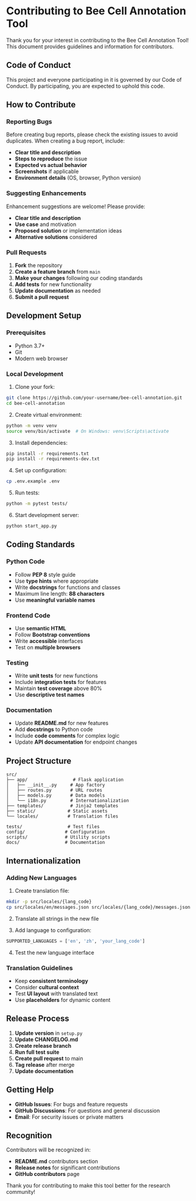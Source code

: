 # Contributing to Bee Cell Annotation Tool

Thank you for your interest in contributing to the Bee Cell Annotation Tool! This document provides guidelines and information for contributors.

## Code of Conduct

This project and everyone participating in it is governed by our Code of Conduct. By participating, you are expected to uphold this code.

## How to Contribute

### Reporting Bugs

Before creating bug reports, please check the existing issues to avoid duplicates. When creating a bug report, include:

- **Clear title and description**
- **Steps to reproduce** the issue
- **Expected vs actual behavior**
- **Screenshots** if applicable
- **Environment details** (OS, browser, Python version)

### Suggesting Enhancements

Enhancement suggestions are welcome! Please provide:

- **Clear title and description**
- **Use case** and motivation
- **Proposed solution** or implementation ideas
- **Alternative solutions** considered

### Pull Requests

1. **Fork** the repository
2. **Create a feature branch** from `main`
3. **Make your changes** following our coding standards
4. **Add tests** for new functionality
5. **Update documentation** as needed
6. **Submit a pull request**

## Development Setup

### Prerequisites

- Python 3.7+
- Git
- Modern web browser

### Local Development

1. Clone your fork:
```bash
git clone https://github.com/your-username/bee-cell-annotation.git
cd bee-cell-annotation
```

2. Create virtual environment:
```bash
python -m venv venv
source venv/bin/activate  # On Windows: venv\Scripts\activate
```

3. Install dependencies:
```bash
pip install -r requirements.txt
pip install -r requirements-dev.txt
```

4. Set up configuration:
```bash
cp .env.example .env
```

5. Run tests:
```bash
python -m pytest tests/
```

6. Start development server:
```bash
python start_app.py
```

## Coding Standards

### Python Code

- Follow **PEP 8** style guide
- Use **type hints** where appropriate
- Write **docstrings** for functions and classes
- Maximum line length: **88 characters**
- Use **meaningful variable names**

### Frontend Code

- Use **semantic HTML**
- Follow **Bootstrap conventions**
- Write **accessible** interfaces
- Test on **multiple browsers**

### Testing

- Write **unit tests** for new functions
- Include **integration tests** for features
- Maintain **test coverage** above 80%
- Use **descriptive test names**

### Documentation

- Update **README.md** for new features
- Add **docstrings** to Python code
- Include **code comments** for complex logic
- Update **API documentation** for endpoint changes

## Project Structure

```
src/
├── app/                 # Flask application
│   ├── __init__.py     # App factory
│   ├── routes.py       # URL routes
│   ├── models.py       # Data models
│   └── i18n.py         # Internationalization
├── templates/          # Jinja2 templates
├── static/            # Static assets
└── locales/           # Translation files

tests/                 # Test files
config/               # Configuration
scripts/              # Utility scripts
docs/                 # Documentation
```

## Internationalization

### Adding New Languages

1. Create translation file:
```bash
mkdir -p src/locales/{lang_code}
cp src/locales/en/messages.json src/locales/{lang_code}/messages.json
```

2. Translate all strings in the new file

3. Add language to configuration:
```python
SUPPORTED_LANGUAGES = ['en', 'zh', 'your_lang_code']
```

4. Test the new language interface

### Translation Guidelines

- Keep **consistent terminology**
- Consider **cultural context**
- Test **UI layout** with translated text
- Use **placeholders** for dynamic content

## Release Process

1. **Update version** in `setup.py`
2. **Update CHANGELOG.md**
3. **Create release branch**
4. **Run full test suite**
5. **Create pull request** to main
6. **Tag release** after merge
7. **Update documentation**

## Getting Help

- **GitHub Issues**: For bugs and feature requests
- **GitHub Discussions**: For questions and general discussion
- **Email**: For security issues or private matters

## Recognition

Contributors will be recognized in:

- **README.md** contributors section
- **Release notes** for significant contributions
- **GitHub contributors** page

Thank you for contributing to make this tool better for the research community!
